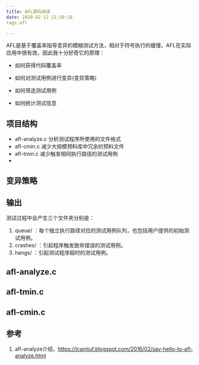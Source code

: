 ```yaml
---
title: AFL源码阅读
date: 2020-02-12 21:59:18
tags:afl

---
```


AFL是基于覆盖率指导变异的模糊测试方法，相对于符号执行的缓慢，AFL在实际应用中很有效，因此我十分好奇它的原理：

- 如何获得代码覆盖率

- 如何对测试用例进行变异(变异策略)

- 如何筛选测试用例

- 如何统计测试信息

## 项目结构

- afl-analyze.c 分析测试程序所使用的文件格式
- afl-cmin.c 减少大规模预料库中冗余的预料文件
- afl-tmin.c 减少触发相同执行路径的测试用例
- 

## 变异策略

## 输出

测试过程中会产生三个文件夹分别是：

1. queue/ ：每个独立执行路径对应的测试用例队列，也包括用户提供的初始测试用例。
2. crashes/ ：引起程序触发致命错误的测试用例。
3. hangs/ ：引起测试程序超时的测试用例。

## afl-analyze.c

## afl-tmin.c

## afl-cmin.c

## 参考

1. afl-analyze介绍，https://lcamtuf.blogspot.com/2016/02/say-hello-to-afl-analyze.html